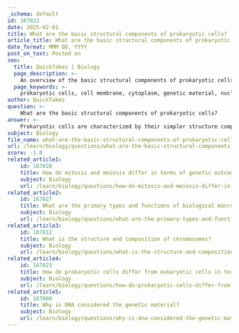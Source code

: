 ```yaml
---
_schema: default
id: 167822
date: 2025-02-01
title: What are the basic structural components of prokaryotic cells?
article_title: What are the basic structural components of prokaryotic cells?
date_format: MMM DD, YYYY
post_on_text: Posted on
seo:
  title: QuickTakes | Biology
  page_description: >-
    An overview of the basic structural components of prokaryotic cells, highlighting their simpler structure compared to eukaryotic cells, including the cell membrane, cytoplasm, genetic material, ribosomes, cell wall, and appendages like flagella and pili.
  page_keywords: >-
    prokaryotic cells, cell membrane, cytoplasm, genetic material, nucleoid, ribosomes, cell wall, flagella, pili, bacterial structure, cellular components, cell biology
author: QuickTakes
question: >-
    What are the basic structural components of prokaryotic cells?
answer: >-
    Prokaryotic cells are characterized by their simpler structure compared to eukaryotic cells. The basic structural components of prokaryotic cells include:\n\n1. **Cell Membrane**: This is a phospholipid bilayer that surrounds the cell, providing a barrier that regulates the entry and exit of substances.\n\n2. **Cytoplasm**: The gel-like substance within the cell membrane where various cellular components are suspended. It contains enzymes, nutrients, and other molecules necessary for cellular processes.\n\n3. **Genetic Material**: Prokaryotic cells typically contain a single, circular strand of DNA located in a region called the nucleoid. Unlike eukaryotic cells, prokaryotes do not have a membrane-bound nucleus.\n\n4. **Ribosomes**: These are the sites of protein synthesis. Prokaryotic ribosomes are smaller than those found in eukaryotic cells, but they perform the same essential function of translating mRNA into proteins.\n\n5. **Cell Wall**: Most prokaryotic cells have a rigid cell wall that provides structural support and protection. The composition of the cell wall can vary; for example, bacteria have peptidoglycan in their cell walls.\n\n6. **Flagella and Pili**: Some prokaryotic cells have flagella, which are long, whip-like structures that aid in movement. Pili are short, hair-like structures that can help with attachment to surfaces and in the exchange of genetic material between cells.\n\nThese components work together to ensure the survival and functionality of prokaryotic cells, allowing them to thrive in a variety of environments.
subject: Biology
file_name: what-are-the-basic-structural-components-of-prokaryotic-cells.md
url: /learn/biology/questions/what-are-the-basic-structural-components-of-prokaryotic-cells
score: -1.0
related_article1:
    id: 167828
    title: How do mitosis and meiosis differ in terms of genetic outcomes?
    subject: Biology
    url: /learn/biology/questions/how-do-mitosis-and-meiosis-differ-in-terms-of-genetic-outcomes
related_article2:
    id: 167827
    title: What are the primary types and functions of biological macromolecules?
    subject: Biology
    url: /learn/biology/questions/what-are-the-primary-types-and-functions-of-biological-macromolecules
related_article3:
    id: 167812
    title: What is the structure and composition of chromosomes?
    subject: Biology
    url: /learn/biology/questions/what-is-the-structure-and-composition-of-chromosomes
related_article4:
    id: 167823
    title: How do prokaryotic cells differ from eukaryotic cells in terms of genetic material organization?
    subject: Biology
    url: /learn/biology/questions/how-do-prokaryotic-cells-differ-from-eukaryotic-cells-in-terms-of-genetic-material-organization
related_article5:
    id: 167809
    title: Why is DNA considered the genetic material?
    subject: Biology
    url: /learn/biology/questions/why-is-dna-considered-the-genetic-material
---
```


&nbsp;
